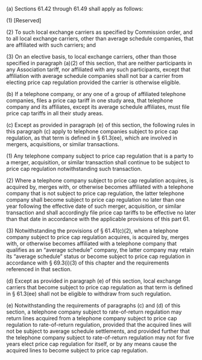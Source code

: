 (a) Sections 61.42 through 61.49 shall apply as follows:

(1) [Reserved]

(2) To such local exchange carriers as specified by Commission order, and to all local exchange carriers, other than average schedule companies, that are affiliated with such carriers; and

(3) On an elective basis, to local exchange carriers, other than those specified in paragraph (a)(2) of this section, that are neither participants in any Association tariff, nor affiliated with any such participants, except that affiliation with average schedule companies shall not bar a carrier from electing price cap regulation provided the carrier is otherwise eligible.

(b) If a telephone company, or any one of a group of affiliated telephone companies, files a price cap tariff in one study area, that telephone company and its affiliates, except its average schedule affiliates, must file price cap tariffs in all their study areas.

(c) Except as provided in paragraph (e) of this section, the following rules in this paragraph (c) apply to telephone companies subject to price cap regulation, as that term is defined in § 61.3(ee), which are involved in mergers, acquisitions, or similar transactions.

(1) Any telephone company subject to price cap regulation that is a party to a merger, acquisition, or similar transaction shall continue to be subject to price cap regulation notwithstanding such transaction.

(2) Where a telephone company subject to price cap regulation acquires, is acquired by, merges with, or otherwise becomes affiliated with a telephone company that is not subject to price cap regulation, the latter telephone company shall become subject to price cap regulation no later than one year following the effective date of such merger, acquisition, or similar transaction and shall accordingly file price cap tariffs to be effective no later than that date in accordance with the applicable provisions of this part 61.

(3) Notwithstanding the provisions of § 61.41(c)(2), when a telephone company subject to price cap regulation acquires, is acquired by, merges with, or otherwise becomes affiliated with a telephone company that qualifies as an “average schedule” company, the latter company may retain its “average schedule” status or become subject to price cap regulation in accordance with § 69.3(i)(3) of this chapter and the requirements referenced in that section.

(d) Except as provided in paragraph (e) of this section, local exchange carriers that become subject to price cap regulation as that term is defined in § 61.3(ee) shall not be eligible to withdraw from such regulation.

(e) Notwithstanding the requirements of paragraphs (c) and (d) of this section, a telephone company subject to rate-of-return regulation may return lines acquired from a telephone company subject to price cap regulation to rate-of-return regulation, provided that the acquired lines will not be subject to average schedule settlements, and provided further that the telephone company subject to rate-of-return regulation may not for five years elect price cap regulation for itself, or by any means cause the acquired lines to become subject to price cap regulation.

